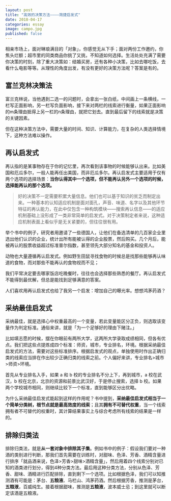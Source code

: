 ```yaml
---
layout: post
title: "高效的决策方法————简捷启发式"
date: 2018-04-17
categories: essay
image: campo.jpg
published: false
---
```


相亲市场上，面对琳琅满目的「对象」，你感觉无从下手；面对两份工作邀约，你焦头烂额；超市里的同类商品你挑了又挑，不知道如何选择。生活处处充满了需要你决策的时刻，除了重大决策如：结婚买房，还有各种小决策，比如去哪吃饭，去看什么电影等等。从理性的角度出发，有没有更好的决策方法呢？答案是有的。

## 富兰克林决策法
富兰克林说，当他遇到二选一的问题时，会拿出一张白纸，中间画上一条横线，一栏写正面影响，另一栏写负面影响，接下来对两栏的线索进行衡量，如果正面影响的m条理由抵得上另一栏的n条理由，就把它划去。直到最后留下的线索就是决策的关键因素。

但在这种决策方法中，需要大量的时间、知识、计算能力，在复杂的人类选择情境下，这种方法难以操作。

## 再认启发式
再认指的是某事物存在于你的记忆里，再次看到该事物的时候能够认出来。比如美国和厄瓜多尔，一般人能再任出美国，而非厄瓜多尔。再认启发式主要适用于仅有两个选项的选择场景：**当你认得其中一个选项，但不能再认另外一个选项的时候，选择能再认的那个选项。**

> 好的决策不一定需要积累大量信息。他们也可以基于知识的贫乏而制定出来。一种基本的认知适应机制是面对面孔，声音、味道、名字以及其他环节特征的再认能力，在此中仅包含一种构筑模块——搜索再认信息——的适应机制基础上没形成了一类非常简单的启发式。对于决策制定者来说，这种适应机制表面上看似乎是无关紧要的，但往往很有用。

举个书中的例子，研究者用邀请了一些德国人，让他们在备选清单的几百家企业里选出他们认识的企业，统计出所有能被认得的企业股票，然后购买。几个月后，能被再认的股票收益超过标准普尔指数，甚至领先大部分知名的基金和投资人。

动物也大量遵循再认启发式。例如野生田鼠寻找食物的时候总是找那些能够再认味道的食物，而对那些不能再认的食物视而不见；

我们平常决定要去哪家饭店吃晚餐时，往往也会选择那些熟悉的餐厅。再认启发式不能得到最优解，但总是能找到足够满意的答案。

人们喜欢用再认启发式也给了我另一个启发：增加自己的曝光率。想想鸿茅药酒？
## 采纳最佳启发式

采纳最佳，就是选择心中权重最高的一个变量，若此变量能区分正负，则选取该变量作为判定标准。通俗来讲，就是「为一个足够好的理由下赌注。」

比如填志愿的时候，摆在你眼前有两所大学，这两所大学录取成绩相同，但各有优点。我们把这些点提炼成四个标准：师资，城市，专业排名，环境。根据采纳最佳启发式的方法，需要对这些标准排序。根据启发式的观点，单独使用时作出正确归类的线索应当排在作出较少正确归类的线索之前。个人偏好来讲，专业排名>城市>师资>环境。

首先从专业排名入手，如果 a 和 b 校的专业排名不分上下，再到城市，a 校在武汉，b 校在北京，北京的资源和前景比武汉好，于是停止搜索，选择 b 校。如果两个学校城市相同，则继续比较下一个标准，直到能够区分出优略。

为什么采纳最佳启发式能起到这样的作用呢？书中提到，**采纳最佳启发式相当于一个简单分类树，根节点就是最高效度的线索**；且其**拥有不可替代权重**，当一个线索拥有者不可替代的权重时，其计算结果事实上与综合考虑所有线索的结果是一样的。

## 排除归类法

排除归类法，就是**从一套对象中排除其子集**。例如书中的例子：假设我们要对一种酒的类别进行判断，那我们首先需要在训练时，对甜味、色泽、芳香、酒精含量进行排序「就品酒来说，色泽>芳香>甜味>酒精含量」，然后用着四个线索分别对已知的酒类进行划分，得到4种分类方法。最后用这种分类方法，分别从色泽、芳香、甜味、酒精进行匹配排除，直到剩下一个选项。比如根据色泽，我们可以知推测酒有可能是：茅台、**五粮液**、马栏山、鸿茅药酒。然后根据芳香，推测是茅台，**五粮液**，百威纯生。接着根据甜味，推测是**五粮液**，波本威士忌；到这里就可以断定该酒是五粮液。
